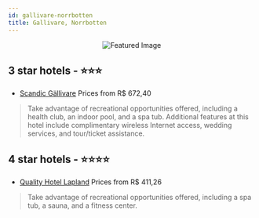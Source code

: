 ```yaml
---
id: gallivare-norrbotten
title: Gallivare, Norrbotten
---
```


<center><img src="https://i.travelapi.com/hotels/1000000/790000/789000/788978/bc600b72_z.jpg" alt="Featured Image" /></center>


##  3 star hotels - ⭐️⭐️⭐️

-    [Scandic Gällivare](https://us.hurb.com/hotels/gallivare/scandic-gallivare-JNP-JP986998?cmp=18055) Prices from R$ 672,40
   > Take advantage of recreational opportunities offered, including a health club, an indoor pool, and a spa tub. Additional features at this hotel include complimentary wireless Internet access, wedding services, and tour/ticket assistance.

##  4 star hotels - ⭐️⭐️⭐️⭐️

-    [Quality Hotel Lapland](https://us.hurb.com/hotels/gallivare/quality-hotel-lapland-JNP-JP308387?cmp=18055) Prices from R$ 411,26
   > Take advantage of recreational opportunities offered, including a spa tub, a sauna, and a fitness center.
